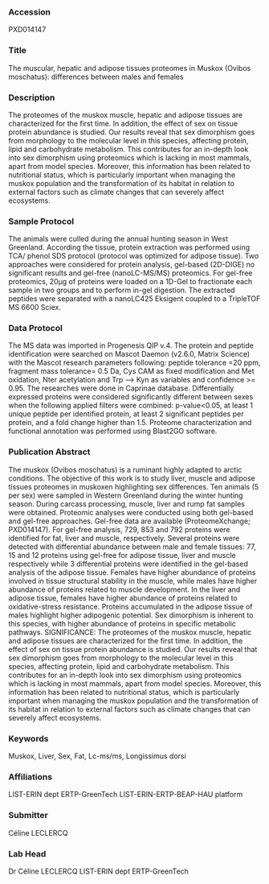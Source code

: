 ### Accession
PXD014147

### Title
The muscular, hepatic and adipose tissues proteomes in Muskox (Ovibos moschatus): differences between males and females

### Description
The proteomes of the muskox muscle, hepatic and adipose tissues are characterized for the first time. In addition, the effect of sex on tissue protein abundance is studied. Our results reveal that sex dimorphism goes from morphology to the molecular level in this species, affecting protein, lipid and carbohydrate metabolism. This contributes for an in-depth look into sex dimorphism using proteomics which is lacking in most mammals, apart from model species. Moreover, this information has been related to nutritional status, which is particularly important when managing the muskox population and the transformation of its habitat in relation to external factors such as climate changes that can severely affect ecosystems.

### Sample Protocol
The animals were culled during the annual hunting season in West Greenland. According the tissue, protein extraction was performed using TCA/ phenol SDS protocol (protocol was optimized for adipose tissue). Two approaches were considered for protein analysis, gel-based (2D-DIGE) no significant results and gel-free (nanoLC-MS/MS) proteomics.  For gel-free proteomics, 20µg of proteins were loaded on a 1D-Gel to fractionate each sample in two groups and to perform in-gel digestion. The extracted peptides were separated with a nanoLC425 Eksigent coupled to a TripleTOF MS 6600 Sciex.

### Data Protocol
The MS data was imported in Progenesis QIP v.4. The protein and peptide identification were searched on Mascot Daemon (v2.6.0, Matrix Science) with the Mascot research parameters following: peptide tolerance =20 ppm, fragment mass tolerance= 0.5 Da, Cys CAM as fixed modification and Met oxidation, Nter acetylation and Trp --> Kyn as variables and confidence >= 0.95. The researches were done in Caprinae database. Differentially expressed proteins were considered significantly different between sexes when the following applied filters were combined: p-value<0.05, at least 1 unique peptide per identified protein, at least 2 significant peptides per protein, and a fold change higher than 1.5. Proteome characterization and functional annotation was performed using Blast2GO software.

### Publication Abstract
The muskox (Ovibos moschatus) is a ruminant highly adapted to arctic conditions. The objective of this work is to study liver, muscle and adipose tissues proteomes in muskoxen highlighting sex differences. Ten animals (5 per sex) were sampled in Western Greenland during the winter hunting season. During carcass processing, muscle, liver and rump fat samples were obtained. Proteomic analyses were conducted using both gel-based and gel-free approaches. Gel-free data are available (ProteomeXchange; PXD014147). For gel-free analysis, 729, 853 and 792 proteins were identified for fat, liver and muscle, respectively. Several proteins were detected with differential abundance between male and female tissues: 77, 15 and 12 proteins using gel-free for adipose tissue, liver and muscle respectively while 3 differential proteins were identified in the gel-based analysis of the adipose tissue. Females have higher abundance of proteins involved in tissue structural stability in the muscle, while males have higher abundance of proteins related to muscle development. In the liver and adipose tissue, females have higher abundance of proteins related to oxidative-stress resistance. Proteins accumulated in the adipose tissue of males highlight higher adipogenic potential. Sex dimorphism is inherent to this species, with higher abundance of proteins in specific metabolic pathways. SIGNIFICANCE: The proteomes of the muskox muscle, hepatic and adipose tissues are characterized for the first time. In addition, the effect of sex on tissue protein abundance is studied. Our results reveal that sex dimorphism goes from morphology to the molecular level in this species, affecting protein, lipid and carbohydrate metabolism. This contributes for an in-depth look into sex dimorphism using proteomics which is lacking in most mammals, apart from model species. Moreover, this information has been related to nutritional status, which is particularly important when managing the muskox population and the transformation of its habitat in relation to external factors such as climate changes that can severely affect ecosystems.

### Keywords
Muskox, Liver, Sex, Fat, Lc-ms/ms, Longissimus dorsi

### Affiliations
LIST-ERIN dept ERTP-GreenTech
LIST-ERIN-ERTP-BEAP-HAU platform

### Submitter
Céline LECLERCQ

### Lab Head
Dr Céline LECLERCQ
LIST-ERIN dept ERTP-GreenTech


